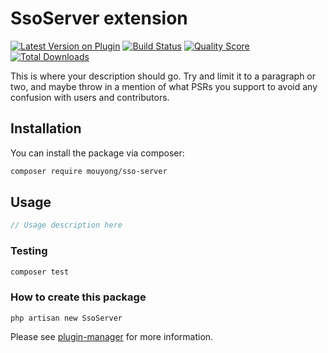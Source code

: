 # SsoServer extension

[![Latest Version on Plugin](https://img.shields.io/packagist/v/mouyong/sso-server.svg?style=flat-square)](https://packagist.org/packages/mouyong/sso-server)
[![Build Status](https://img.shields.io/travis/mouyong/sso-server/master.svg?style=flat-square)](https://travis-ci.org/mouyong/sso-server)
[![Quality Score](https://img.shields.io/scrutinizer/g/mouyong/sso-server.svg?style=flat-square)](https://scrutinizer-ci.com/g/mouyong/sso-server)
[![Total Downloads](https://img.shields.io/packagist/dt/mouyong/sso-server.svg?style=flat-square)](https://packagist.org/packages/mouyong/sso-server)

This is where your description should go. Try and limit it to a paragraph or two, and maybe throw in a mention of what PSRs you support to avoid any confusion with users and contributors.

## Installation

You can install the package via composer:

```bash
composer require mouyong/sso-server
```

## Usage

``` php
// Usage description here
```

### Testing

``` bash
composer test
```

### How to create this package

`php artisan new SsoServer`

Please see [plugin-manager](https://github.com/mouyong/plugin-manager) for more information.
